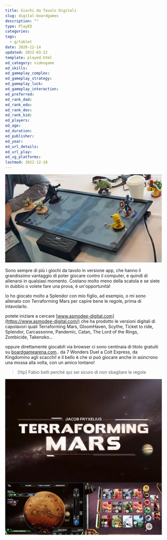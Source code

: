 ```yaml
---
title: Giochi da Tavolo Digitali
slug: digital-boardgames
description: ""
type: PlayED
categories: 
tags:
  - g/tablet
date: 2020-12-14
updated: 2022-03-22
template: played.html
ed_category: videogame
ed_skills: 
ed_gameplay_complex: 
ed_gameplay_strategy: 
ed_gameplay_luck: 
ed_gameplay_interaction: 
ed_preferred: 
ed_rank_dad: 
ed_rank_edu: 
ed_rank_dev: 
ed_rank_kid: 
ed_players: 
ed_age: 
ed_duration: 
ed_publisher: 
ed_year: 
ed_url_details: 
ed_url_play: 
ed_vg_platforms: 
lastmod: 2022-12-18
---
```


![](../../assets/img/played/videogame/digital_boardgames.webp)

Sono sempre di più i giochi da tavolo in versione app, che hanno il grandissimo vantaggio di poter giocare contro il computer, e quindi di allenarsi in qualsiasi momento. Costano molto meno della scatola e se siete in dubbio o volete fare una prova, è un'opportunità!

Io ho giocato molto a Splendor con mio figlio, ad esempio, o mi sono allenato con Terraforming Mars per capire bene le regole, prima di intavolarlo.

potete iniziare a cercare [www.asmodee-digital.com](https://www.asmodee-digital.com/) che ha prodotto le versioni digitali di capolavori quali Terraforming Mars, GloomHaven, Scythe, Ticket to ride, Splendor, Carcassonne, Pandemic, Catan, The Lord of the Rings, Zombicide, Takenoko...  

oppure direttamente giocabili via browser ci sono centinaia di titolo gratuiti su [boardgamearena.com](https://boardgamearena.com/).. da 7 Wonders Duel a Colt Express, da Kingdomino agli scacchi! e il bello è che si può giocare anche in asincrono una mossa alla volta, con un amico lontano!

> [!tip] Fabio
> belli perché qui sei sicuro di non sbagliare le regole

![giochi_da_tavolo_digitali](../../../studio/ludosofia/_img/giochi_da_tavolo_digitali.webp)


